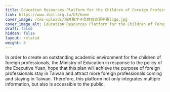 ```yaml
---
title: Education Resources Platform for the Children of Foreign Professionals
link: https://www.ibst.org.tw/US/home
cover_image: /cms-uploads/海外攬才子女教育資源平臺logo.jpg
cover_image_alt: Education Resources Platform for the Children of Foreign Professionals Logo
draft: false
hidden: false
layout: related
weight: 8
---
```

In order to create an outstanding academic environment for the children of foreign professionals, the Ministry of Education in response to the policy of the Executive Yuan, hope that this plan will achieve the purpose of foreign professionals stay in Taiwan and attract more foreign professionals coming and staying in Taiwan. Therefore, this platform not only integrates multiple information, but also is accessible to the public.